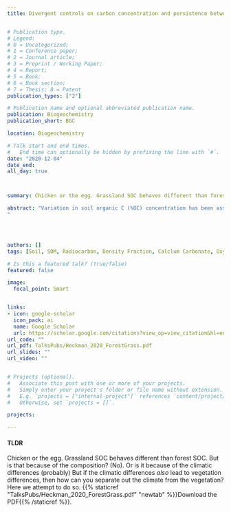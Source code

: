 ```yaml
---
title: Divergent controls on carbon concentration and persistence between forests and grasslands of the conterminous US


# Publication type.
# Legend: 
# 0 = Uncategorized; 
# 1 = Conference paper; 
# 2 = Journal article;
# 3 = Preprint / Working Paper; 
# 4 = Report; 
# 5 = Book; 
# 6 = Book section;
# 7 = Thesis; 8 = Patent
publication_types: ["2"]

# Publication name and optional abbreviated publication name.
publication: Biogeochemistry
publication_short: BGC

location: Biogeochemistry

# Talk start and end times.
#   End time can optionally be hidden by prefixing the line with `#`.
date: "2020-12-04"
date_end: 
all_day: true



summary: Chicken or the egg. Grassland SOC behaves different than forest SOC. But is that because of the composition? (No). Or is it because of the climatic differences (probably) But if the climatic differences *also* lead to vegetation differences, then how can you separate out the climate from the vegetation? Here we attempt to do so.

abstract: "Variation in soil organic C (%OC) concentration has been associated with the concentration of reactive Fe- and Al-oxyhydroxide phases and exchangeable Ca, with the relative importance of these two stabilizing components shifting as soil pH moves from acid to alkaline. However, it is currently unknown if this pattern is similar or different with regard to measures of soil C persistence. We sampled soils from 3 horizons (uppermost A, uppermost B, C or lowest B horizons) across a pH gradient of 11 grass dominated and 13 deciduous/mixed forest-dominated NEON sites to examine similarities and differences in the drivers of C concentration and persistence. Variation in C concentrations in all soils could be linked to abundances of Fe, Al and Ca, but were not significantly linked to variation in soil C persistence. Though pH was related to variation in D14OC, higher persistence was associated with more alkaline pH values. In forested soils, depth explained 75% of the variation in D14OC (p \ 0.0001), with no significant additional correlations with extractable metal phases. In grasslands, soil organic C persistence was not associated with exchangeable Ca concentrations, but instead was explained by depth and inorganic C concentrations (R2 = 0.76, p \ 0.0001), implying stabilization of organic C through association with carbonate precipitation. In grasslands, measures of substrate quality suggested greater persistence is also associated with a more advanced degree of decomposition. Results suggest that explanatory variables associated with C concentrations differ from those associated with persistence, and that reactive Fe- and Al-oxyhydroxide phases may not be present in high enough concentrations in most soils to offer any significant protective capacity. These results have significant implications for our understanding of how to model the soil C cycle and may suggest previously unrecognized stabilization mechanisms associated with carbonates and forms of extractable Si.
"




authors: []
tags: [Soil, SOM, Radiocarbon, Density Fraction, Calclum Carbonate, Oxyhydroxides]

# Is this a featured talk? (true/false)
featured: false

image: 
  focal_point: Smart


links:
- icon: google-scholar 
  icon_pack: ai
  name: Google Scholar
  url: https://scholar.google.com/citations?view_op=view_citation&hl=en&user=miYEsFoAAAAJ&citation_for_view=miYEsFoAAAAJ:KlAtU1dfN6UC
url_code: ""
url_pdf: TalksPubs/Heckman_2020_ForestGrass.pdf
url_slides: ""
url_video: ""


# Projects (optional).
#   Associate this post with one or more of your projects.
#   Simply enter your project's folder or file name without extension.
#   E.g. `projects = ["internal-project"]` references `content/project/deep-learning/index.md`.
#   Otherwise, set `projects = []`.

projects:

---
```


#### TLDR
Chicken or the egg. Grassland SOC behaves different than forest SOC. But is that because of the composition? (No). Or is it because of the climatic differences (probably) But if the climatic differences *also* lead to vegetation differences, then how can you separate out the climate from the vegetation? Here we attempt to do so. {{% staticref "TalksPubs/Heckman_2020_ForestGrass.pdf" "newtab" %}}Download the PDF{{% /staticref %}}. 
